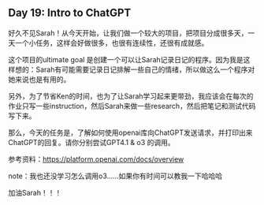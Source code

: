 ## Day 19: Intro to ChatGPT

好久不见Sarah！从今天开始，让我们做一个较大的项目，把项目分成很多天，一天一个小任务，这样会好做很多，也很有连续性，还很有成就感。

这个项目的ultimate goal 是创建一个可以让Sarah记录日记的程序。因为我是这样想的：Sarah有可能需要记录日记排解一些自己的情绪，所以做这么一个程序对她来说也是有用的。

另外，为了节省Ken的时间，也为了让Sarah学习起来更带劲，我应该会在每次的作业只写一些instruction，然后Sarah来做一些research，然后把笔记和测试代码写下来。

那么，今天的任务是，了解如何使用openai库向ChatGPT发送请求，并打印出来ChatGPT的回复。请你分别尝试GPT4.1 & o3 的调用。

参考资料：https://platform.openai.com/docs/overview

note：我也还没学习怎么调用o3……如果你有时间可以教我一下哈哈哈

加油Sarah！！！